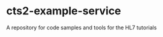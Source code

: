 cts2-example-service
====================

A repository for code samples and tools for the HL7 tutorials